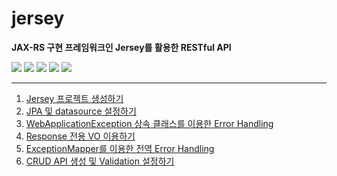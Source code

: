 # jersey

**JAX-RS 구현 프레임워크인 Jersey를 활용한 RESTful API**

![](https://img.shields.io/static/v1?label=Jersey&message=2.35&color=yellow)
![](https://img.shields.io/static/v1?label=OpenJDK&message=17.0.2&color=red&logo=java)
![](https://img.shields.io/static/v1?label=Spring%20Boot%202&message=2.6.7&color=6DB33F&logo=springboot&logoColor=fff)
![](https://img.shields.io/static/v1?label=Gradle&message=7.4.1&color=02303A&logo=Gradle&logoColor=fff)
![](https://img.shields.io/static/v1?label=MariaDB&message=10.7.3&color=003545&logo=MariaDB)

***

1. [Jersey 프로젝트 생성하기](https://blog.jiniworld.me/162)
2. [JPA 및 datasource 설정하기](https://blog.jiniworld.me/163)
3. [WebApplicationException 상속 클래스를 이용한 Error Handling](https://blog.jiniworld.me/164)
4. [Response 전용 VO 이용하기](https://blog.jiniworld.me/165)
5. [ExceptionMapper를 이용한 전역 Error Handling](https://blog.jiniworld.me/166)
6. [CRUD API 생성 및 Validation 설정하기](https://blog.jiniworld.me/167)

